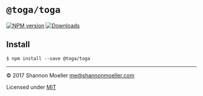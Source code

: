 # `@toga/toga`

[![NPM version][npm-img]][npm-url] [![Downloads][downloads-img]][npm-url]

## Install

```
$ npm install --save @toga/toga
```

<!--
## Usage

```
Usage: toga [options]

Options:
  -c, --config   Specify configuration file [togafile.js]
  -d, --cwd      Specify working directory [.]
  -h, --help     Show help
  -v, --version  Show version number
```

## API

```js
var toga = require('toga'); // Loads toga.

toga.src(files);        // Just `require('vinyl-fs').src`.
toga.dest(directory);   // Just `require('vinyl-fs').dest`.

toga.add(...streams);   // Turns streams into tributaries of another.
toga.map(callback);     // Turns a map function into a transform stream.
toga.merge(...streams); // Turns multiple readable streams into one.
```

## Example `togafile.js`

### Basic

```js
var toga = require('toga'),
    css = require('toga-css'),
    js = require('toga-js'),
    md = require('toga-markdown'),
    pura = require('toga-pura'),

    config = {
        src: [
            './src/docs/**/*.md',
            './src/assets/**/*.css',
            './src/assets/**/*.js'
        ],
        dest: './web/docs'
    };

toga
    .src(config.src)
    .pipe(css.parser())
    .pipe(js.parser())
    .pipe(md.formatter())
    .pipe(pura.compiler())
    .pipe(toga.dest(config.dest));
```

### Advanced

```js
var toga = require('toga'),
    css = require('toga-css'),
    js = require('toga-js'),
    perl = require('toga-perl'),
    md = require('toga-markdown'),
    sample = require('toga-sample'),
    pod = require('toga-pod'),
    pura = require('toga-pura'),

    config = {
        manual: [
            './README.md',
            './src/assets/docs/*.md',
        ],
        css: './src/assets/css/*.css',
        js: './src/assets/js/*.js',
        perl: './lib/**/*.{pl,pm}',
        dest: './web/docs'
    },

    client = toga
        .src(config.css)
        .pipe(css.parser())
        .pipe(js.parser())
        .pipe(sample.formatter())
        .pipe(md.formatter()),

    server = toga
        .src(config.perl)
        .pipe(perl.parser())
        .pipe(pod.formatter());

toga
    .src(config.manual)
    .pipe(md.parser())
    .pipe(md.formatter())
    .pipe(toga.add(client, server))
    .pipe(pura.compiler({
        index: './README.md'
    }))
    .pipe(toga.dest(config.dest));
```
-->

----

© 2017 Shannon Moeller <me@shannonmoeller.com>

Licensed under [MIT](http://shannonmoeller.com/mit.txt)

[downloads-img]: http://img.shields.io/npm/dm/@toga/toga.svg?style=flat-square
[npm-img]:       http://img.shields.io/npm/v/@toga/toga.svg?style=flat-square
[npm-url]:       https://npmjs.org/package/@toga/toga
